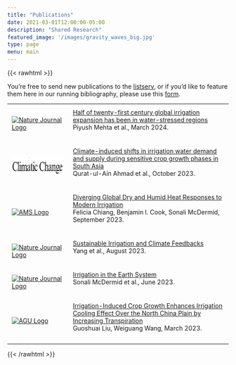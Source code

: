 ```yaml
---
title: "Publications"
date: 2021-03-01T12:00:00-05:00
description: "Shared Research"
featured_image: '/images/gravity_waves_big.jpg'
type: page
menu: main
---
```


{{< rawhtml >}}

<div>
    <p>You’re free to send new publications to the <a href="https://groups.google.com/g/irrigation-research">listserv</a>, or if you’d like to feature them here in our running bibliography, please use this <a href="https://docs.google.com/forms/d/e/1FAIpQLSc2bUqqXhLpvOTz_LVhPUY2cP_C9GSvPkbmIuOowUN8gmaybA/viewform?usp=sf_link">form</a>.</p>
    <table>
        <tr>
            <td style="padding:10px">
                <a href="https://www.nature.com/articles/s44221-024-00206-9"><img height="25px" style="min-width:50px" src="https://upload.wikimedia.org/wikipedia/commons/d/db/Nature_journal_logo.svg" alt="Nature Journal Logo"></a>
            </td>
            <td style="padding:10px">
                <a class="paper" href="https://www.nature.com/articles/s44221-024-00206-9">Half of twenty-first century global irrigation expansion has been in water-stressed regions</a><br>
                Piyush Mehta et al., March 2024.<br><br>
            </td>
        </tr>
        <tr>
            <td style="padding:10px">
                <a href="https://link.springer.com/article/10.1007/s10584-023-03629-7#change-history"><img height="45px" style="min-width:75px" src="climatic change logo.png" alt="AMS Logo"></a>
            </td>
            <td style="padding:10px">
                <a class="paper" href="https://link.springer.com/article/10.1007/s10584-023-03629-7#change-history">Climate-induced shifts in irrigation water demand and supply during sensitive crop growth phases in South Asia</a><br>
                Qurat-ul-Ain Ahmad et al., October 2023.<br><br>
            </td>
        </tr>
        <tr>
            <td style="padding:10px">
                <a href="https://doi.org/10.1175/EI-D-23-0006.1"><img height="45px" style="min-width:75px" src="https://www.ametsoc.org/themes/ametsoc-new/images/AMSlogoFull-web.png" alt="AMS Logo"></a>
            </td>
            <td style="padding:10px">
                <a class="paper" href="https://doi.org/10.1175/EI-D-23-0006.1">Diverging Global Dry and Humid Heat Responses to Modern Irrigation</a><br>
                Felicia Chiang, Benjamin I. Cook, Sonali McDermid, September 2023.<br><br>
            </td>
        </tr>
        <tr>
            <td style="padding:10px">
                <a href="https://www.nature.com/articles/s43016-023-00821-x"><img height="25px" style="min-width:50px" src="https://upload.wikimedia.org/wikipedia/commons/d/db/Nature_journal_logo.svg" alt="Nature Journal Logo"></a>
            </td>
            <td style="padding:10px">
                <a class="paper" href="https://www.nature.com/articles/s43016-023-00821-x">Sustainable Irrigation and Climate Feedbacks</a><br>
                Yang et al., August 2023.<br><br>
            </td>
        </tr>
        <tr>
            <td style="padding:10px">
                <a href="https://www.nature.com/articles/s43017-023-00438-5"><img height="25px" style="min-width:50px" src="https://upload.wikimedia.org/wikipedia/commons/d/db/Nature_journal_logo.svg" alt="Nature Journal Logo"></a>
            </td>
            <td style="padding:10px">
                <a class="paper" href="https://www.nature.com/articles/s43017-023-00438-5">Irrigation in the Earth System</a><br>
                Sonali McDermid et al., June 2023.<br><br>
            </td>
        </tr>
        <tr>
            <td style="padding:10px">
                <a href="https://agupubs.onlinelibrary.wiley.com/doi/full/10.1029/2022WR034142"><img height="25px" style="min-width:50px" src="https://warnercnr.colostate.edu/wp-content/uploads/sites/2/2022/06/AGU-logo.png" alt="AGU Logo"></a>
            </td>
            <td style="padding:10px">
                <a class="paper" href="https://agupubs.onlinelibrary.wiley.com/doi/full/10.1029/2022WR034142">Irrigation-Induced Crop Growth Enhances Irrigation Cooling Effect Over the North China Plain by Increasing Transpiration</a><br>
                Guoshuai Liu, Weiguang Wang, March 2023.<br><br>
            </td>
        </tr>
    </table>
</div>
{{< /rawhtml >}}

<!--more-->

